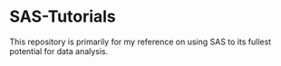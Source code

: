 # SAS-Tutorials
This repository is primarily for my reference on using SAS to its fullest potential for data analysis.
